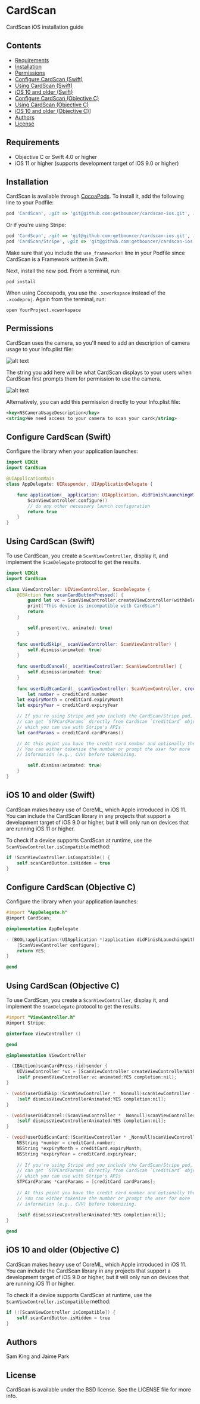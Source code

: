 # CardScan

CardScan iOS installation guide

## Contents

* [Requirements](#requirements)
* [Installation](#installation)
* [Permissions](#permissions)
* [Configure CardScan (Swift)](#configure-cardscan-swift)
* [Using CardScan (Swift)](#using-cardscan-swift)
* [iOS 10 and older (Swift)](#ios-10-and-older-swift)
* [Configure CardScan (Objective C)](#configure-cardscan-objective-c)
* [Using CardScan (Objective C)](#using-cardscan-objective-c)
* [iOS 10 and older (Objective C)](#ios-10-and-older-objective-c)]
* [Authors](#authors)
* [License](#license)

## Requirements

* Objective C or Swift 4.0 or higher
* iOS 11 or higher (supports development target of iOS 9.0 or higher)

## Installation

CardScan is available through [CocoaPods](https://cocoapods.org). To install
it, add the following line to your Podfile:

```ruby
pod 'CardScan', :git => 'git@github.com:getbouncer/cardscan-ios.git', :tag => '1.0.4035'
```

Or if you're using Stripe:

```ruby
pod 'CardScan', :git => 'git@github.com:getbouncer/cardscan-ios.git', :tag => '1.0.4035'
pod 'CardScan/Stripe', :git => 'git@github.com:getbouncer/cardscan-ios.git', :tag => '1.0.4035'
```

Make sure that you include the `use_frameworks!` line in your Podfile
since CardScan is a Framework written in Swift.

Next, install the new pod. From a terminal, run:

```
pod install
```

When using Cocoapods, you use the `.xcworkspace` instead of the
`.xcodeproj`. Again from the terminal, run:

```
open YourProject.xcworkspace
```

## Permissions

CardScan uses the camera, so you'll need to add an description of
camera usage to your Info.plist file:

![alt text](https://github.com/getbouncer/cardscan-ios/raw/master/Info.plist.camera.png "Info.plist")

The string you add here will be what CardScan displays to your users
when CardScan first prompts them for permission to use the camera.

![alt text](https://github.com/getbouncer/cardscan-ios/raw/master/camera_prompt.png "Camera prompt")

Alternatively, you can add this permission directly to your Info.plist
file:

```xml
<key>NSCameraUsageDescription</key>
<string>We need access to your camera to scan your card</string>
```

## Configure CardScan (Swift)

Configure the library when your application launches:

```swift
import UIKit
import CardScan

@UIApplicationMain
class AppDelegate: UIResponder, UIApplicationDelegate {

    func application(_ application: UIApplication, didFinishLaunchingWithOptions launchOptions: [UIApplicationLaunchOptionsKey: Any]?) -> Bool {
    	ScanViewController.configure() 
        // do any other necessary launch configuration
        return true
    }
}
```

## Using CardScan (Swift)

To use CardScan, you create a `ScanViewController`, display it, and
implement the `ScanDelegate` protocol to get the results.

```swift
import UIKit
import CardScan

class ViewController: UIViewController, ScanDelegate {
    @IBAction func scanCardButtonPressed() {
        guard let vc = ScanViewController.createViewController(withDelegate: self) else {
	    print("This device is incompatible with CardScan")
	    return
	}

        self.present(vc, animated: true)
    }

    func userDidSkip(_ scanViewController: ScanViewController) {
        self.dismiss(animated: true)
    }
    
    func userDidCancel(_ scanViewController: ScanViewController) {
        self.dismiss(animated: true)
    }
    
    func userDidScanCard(_ scanViewController: ScanViewController, creditCard: CreditCard) {
    	let number = creditCard.number
	let expiryMonth = creditCard.expiryMonth
	let expiryYear = creditCard.expiryYear

	// If you're using Stripe and you include the CardScan/Stripe pod, you
  	// can get `STPCardParams` directly from CardScan `CreditCard` objects,
	// which you can use with Stripe's APIs
	let cardParams = creditCard.cardParams()

	// At this point you have the credit card number and optionally the expiry.
	// You can either tokenize the number or prompt the user for more
	// information (e.g., CVV) before tokenizing.

        self.dismiss(animated: true)
    }
}
```

## iOS 10 and older (Swift)

CardScan makes heavy use of CoreML, which Apple introduced in iOS
11. You can include the CardScan library in any projects that support
a development target of iOS 9.0 or higher, but it will only run on
devices that are running iOS 11 or higher.

To check if a device supports CardScan at runtime, use the
`ScanViewController.isCompatible` method:

```swift
if !ScanViewController.isCompatible() {
    self.scanCardButton.isHidden = true
}
```

## Configure CardScan (Objective C)

Configure the library when your application launches:

```objective-c
#import "AppDelegate.h"
@import CardScan;

@implementation AppDelegate

- (BOOL)application:(UIApplication *)application didFinishLaunchingWithOptions:(NSDictionary *)launchOptions {
    [ScanViewController configure];
    return YES;
}

@end
```

## Using CardScan (Objective C)

To use CardScan, you create a `ScanViewController`, display it, and
implement the `ScanDelegate` protocol to get the results.

```objective-c
#import "ViewController.h"
@import Stripe;

@interface ViewController ()

@end

@implementation ViewController

- (IBAction)scanCardPress:(id)sender {
    UIViewController *vc = [ScanViewController createViewControllerWithDelegate:self];
    [self presentViewController:vc animated:YES completion:nil];
}

- (void)userDidSkip:(ScanViewController * _Nonnull)scanViewController {
    [self dismissViewControllerAnimated:YES completion:nil];
}

- (void)userDidCancel:(ScanViewController * _Nonnull)scanViewController {
    [self dismissViewControllerAnimated:YES completion:nil];
}

- (void)userDidScanCard:(ScanViewController * _Nonnull)scanViewController creditCard:(CreditCard * _Nonnull)creditCard {
    NSString *number = creditCard.number;
    NSString *expiryMonth = creditCard.expiryMonth;
    NSString *expiryYear = creditCard.expiryYear;
    
    // If you're using Stripe and you include the CardScan/Stripe pod, you
    // can get `STPCardParams` directly from CardScan `CreditCard` objects,
    // which you can use with Stripe's APIs
    STPCardParams *cardParams = [creditCard cardParams];
    
    // At this point you have the credit card number and optionally the expiry.
    // You can either tokenize the number or prompt the user for more
    // information (e.g., CVV) before tokenizing.
    
    [self dismissViewControllerAnimated:YES completion:nil];
}

@end
```

## iOS 10 and older (Objective C)
CardScan makes heavy use of CoreML, which Apple introduced in iOS
11. You can include the CardScan library in any projects that support
a development target of iOS 9.0 or higher, but it will only run on
devices that are running iOS 11 or higher.

To check if a device supports CardScan at runtime, use the
`ScanViewController.isCompatible` method:

```objective-c
if (![ScanViewController isCompatible]) {
    self.scanCardButton.isHidden = true
}
```

## Authors

Sam King and Jaime Park

## License

CardScan is available under the BSD license. See the LICENSE file for more info.
